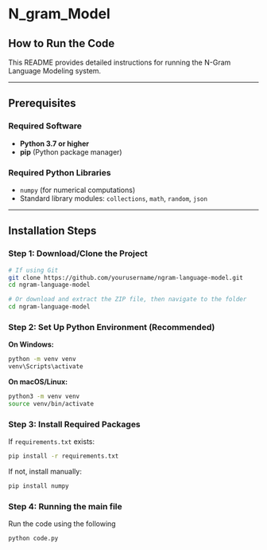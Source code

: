 # N_gram_Model

## How to Run the Code

This README provides detailed instructions for running the N-Gram Language Modeling system.

---

## Prerequisites

### Required Software
- **Python 3.7 or higher**
- **pip** (Python package manager)

### Required Python Libraries
- `numpy` (for numerical computations)
- Standard library modules: `collections`, `math`, `random`, `json`

---

## Installation Steps

### Step 1: Download/Clone the Project
```bash
# If using Git
git clone https://github.com/yourusername/ngram-language-model.git
cd ngram-language-model

# Or download and extract the ZIP file, then navigate to the folder
cd ngram-language-model
```

### Step 2: Set Up Python Environment (Recommended)

**On Windows:**
```bash
python -m venv venv
venv\Scripts\activate
```

**On macOS/Linux:**
```bash
python3 -m venv venv
source venv/bin/activate
```

### Step 3: Install Required Packages

If `requirements.txt` exists:
```bash
pip install -r requirements.txt
```

If not, install manually:
```bash
pip install numpy
```

### Step 4: Running the main file 
Run the code using the following 
```bash
python code.py
```
